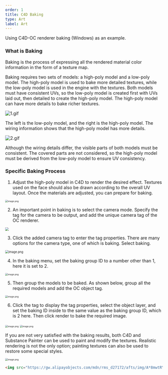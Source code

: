 ```yaml
---
order: 1
title: C4D Baking
type: Art
label: Art
---
```


Using C4D-OC renderer baking (Windows) as an example.

### What is Baking

Baking is the process of expressing all the rendered material color information in the form of a texture map.

Baking requires two sets of models: a high-poly model and a low-poly model. The high-poly model is used to bake more detailed textures, while the low-poly model is used in the engine with the textures. Both models must have consistent UVs, so the low-poly model is created first with UVs laid out, then detailed to create the high-poly model. The high-poly model can have more details to bake richer textures.

![1.gif](https://gw.alipayobjects.com/mdn/rms_d27172/afts/img/A*pbduQosyOJwAAAAAAAAAAAAAARQnAQ)

The left is the low-poly model, and the right is the high-poly model. The wiring information shows that the high-poly model has more details.

![2.gif](https://gw.alipayobjects.com/mdn/rms_d27172/afts/img/A*SgbzSKngA2IAAAAAAAAAAAAAARQnAQ)

Although the wiring details differ, the visible parts of both models must be consistent. The covered parts are not considered, so the high-poly model must be derived from the low-poly model to ensure UV consistency.

### Specific Baking Process

1. Adjust the high-poly model in C4D to render the desired effect. Textures used on the face should also be drawn according to the overall UV layout. Once the materials are adjusted, you can prepare for baking.

<img src="https://gw.alipayobjects.com/mdn/rms_d27172/afts/img/A*u81UTYTkSVMAAAAAAAAAAAAAARQnAQ" alt="image.png" style="zoom:50%;" />

2. An important point in baking is to select the camera mode. Specify the tag for the camera to be output, and add the unique camera tag of the OC renderer.

<img src="https://gw.alipayobjects.com/mdn/rms_d27172/afts/img/A*gRWvSK1MoTMAAAAAAAAAAAAAARQnAQ" style="zoom: 67%;" />

3. Click the added camera tag to enter the tag properties. There are many options for the camera type, one of which is baking. Select baking.

<img src="https://gw.alipayobjects.com/mdn/rms_d27172/afts/img/A*7XApTKsQy9wAAAAAAAAAAAAAARQnAQ" alt="image.png" style="zoom: 67%;" />

4. In the baking menu, set the baking group ID to a number other than 1, here it is set to 2.

<img src="https://gw.alipayobjects.com/mdn/rms_d27172/afts/img/A*n_1qRIkFtdAAAAAAAAAAAAAAARQnAQ" alt="image.png" style="zoom:50%;" />

5. Then group the models to be baked. As shown below, group all the required models and add the OC object tag.

<img src="https://gw.alipayobjects.com/mdn/rms_d27172/afts/img/A*_iMOSaTyfroAAAAAAAAAAAAAARQnAQ" alt="image.png" style="zoom:50%;" />

6. Click the tag to display the tag properties, select the object layer, and set the baking ID inside to the same value as the baking group ID, which is 2 here. Then click render to bake the required image.

<img src="https://gw.alipayobjects.com/mdn/rms_d27172/afts/img/A*lP1pQqZWZC8AAAAAAAAAAAAAARQnAQ" alt="image.png" style="zoom:50%;" />

<img src="https://gw.alipayobjects.com/mdn/rms_d27172/afts/img/A*gsxbTZBSKGQAAAAAAAAAAAAAARQnAQ" alt="image.png" style="zoom:50%;" />

If you are not very satisfied with the baking results, both C4D and Substance Painter can be used to paint and modify the textures. Realistic rendering is not the only option; painting textures can also be used to restore some special styles.

<img src="https://gw.alipayobjects.com/mdn/rms_d27172/afts/img/A*PCz8TpYJd5wAAAAAAAAAAAAAARQnAQ" alt="image.png" style="zoom:50%;" />

```markdown
<img src="https://gw.alipayobjects.com/mdn/rms_d27172/afts/img/A*8mwtRY6YdiIAAAAAAAAAAAAAARQnAQ" alt="image.png" style="zoom:50%;" />
```
